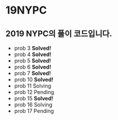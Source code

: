 # 19NYPC
2019 NYPC의 풀이 코드입니다.
---
 - prob 3 **Solved!**
 - prob 4 **Solved!**
 - prob 5 **Solved!**
 - prob 6 **Solved!**
 - prob 7 **Solved!**
 - prob 10 **Solved!**
 - prob 11 Solving
 - prob 12 Pending
 - prob 15 **Solved!**
 - prob 16 Solving
 - prob 17 Pending